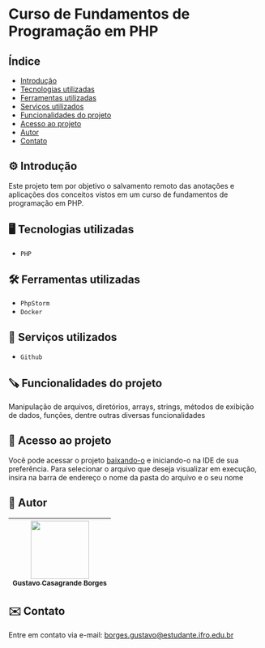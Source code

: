 # Curso de Fundamentos de Programação em PHP

## Índice
* [Introdução](#%EF%B8%8F-introdução)
* [Tecnologias utilizadas](#%EF%B8%8F-tecnologias-utilizadas)
* [Ferramentas utilizadas](#%EF%B8%8F-ferramentas-utilizadas)
* [Serviços utilizados](#-serviços-utilizados)
* [Funcionalidades do projeto](#-funcionalidades-do-projeto)
* [Acesso ao projeto](#-acesso-ao-projeto)
* [Autor](#-autor)
* [Contato](#%EF%B8%8F-contato)

## ⚙️ Introdução 

Este projeto tem por objetivo o salvamento remoto das anotações e aplicações dos conceitos vistos em um curso de fundamentos de programação em PHP.

## 🖥️ Tecnologias utilizadas

- ``PHP``

## 🛠️ Ferramentas utilizadas

- ``PhpStorm``
- ``Docker``

## 🧰 Serviços utilizados

- ``Github``

## 🪚 Funcionalidades do projeto

Manipulação de arquivos, diretórios, arrays, strings, métodos de exibição de dados, funções, dentre outras diversas funcionalidades

## 📂 Acesso ao projeto

Você pode acessar o projeto [baixando-o]() e iniciando-o na IDE de sua preferência. Para selecionar o arquivo que deseja visualizar em execução, insira na barra de endereço o nome da pasta do arquivo e o seu nome

## 👤 Autor

| [<img src="https://github.com/gustavotht21.png" width=115><br><sub>Gustavo Casagrande Borges</sub>](https://github.com/gustavotht21) |  
| :---: | 

## ✉️ Contato

Entre em contato via e-mail: borges.gustavo@estudante.ifro.edu.br
